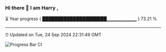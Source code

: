 ### Hi there 👋 I am Harry , 

⏳ Year progress { █████████████████████▁▁▁▁▁▁▁▁▁ } 73.21 %

---

⏰ Updated on Tue, 24 Sep 2024 22:31:49 GMT

![Progress Bar CI](https://github.com/duykhang68/duykhang68/workflows/Progress%20Bar%20CI/badge.svg)
